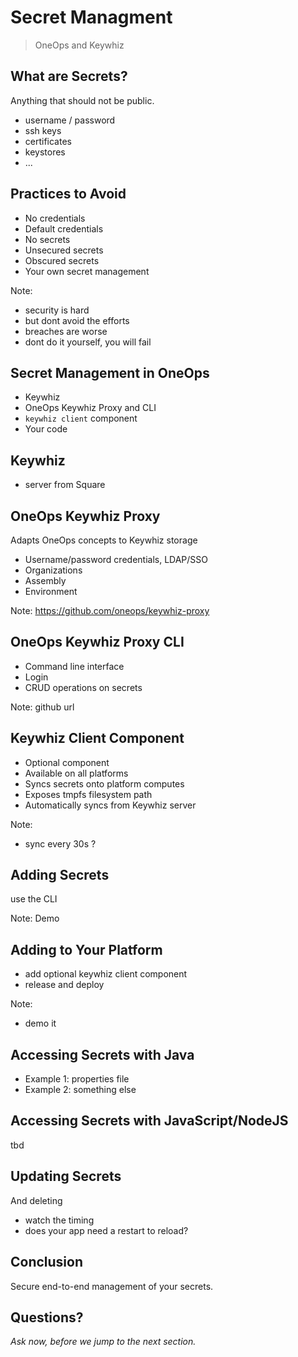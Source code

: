 # Secret Managment

> OneOps and Keywhiz


## What are Secrets?

Anything that should not be public.

- username / password
- ssh keys
- certificates
- keystores
- ...


## Practices to Avoid

- No credentials
- Default credentials
- No secrets
- Unsecured secrets
- Obscured secrets
- Your own secret management

Note:
- security is hard
- but dont avoid the efforts
- breaches are worse
- dont do it yourself, you will fail


## Secret Management in OneOps

- Keywhiz
- OneOps Keywhiz Proxy and CLI
- `keywhiz client` component
- Your code


## Keywhiz

- server from Square


## OneOps Keywhiz Proxy

Adapts OneOps concepts to Keywhiz storage

- Username/password credentials, LDAP/SSO
- Organizations
- Assembly
- Environment

Note: 
https://github.com/oneops/keywhiz-proxy


## OneOps Keywhiz Proxy CLI

- Command line interface
- Login
- CRUD operations on secrets

Note: 
github url


## Keywhiz Client Component

- Optional component
- Available on all platforms
- Syncs secrets onto platform computes
- Exposes tmpfs filesystem path
- Automatically syncs from Keywhiz server

Note:
- sync every 30s ?


## Adding Secrets

use the CLI

Note:
Demo


## Adding to Your Platform

- add optional keywhiz client component
- release and deploy

Note:
- demo it


## Accessing Secrets with Java

- Example 1: properties file
- Example 2: something else


## Accessing Secrets with JavaScript/NodeJS

tbd


## Updating Secrets

And deleting

- watch the timing
- does your app need a restart to reload?


## Conclusion

Secure end-to-end management of your secrets.


## Questions? 

<em class="yellow">Ask now, before we jump to the next section.</em>

